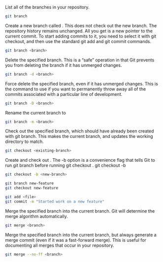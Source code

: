 List all of the branches in your repository.
```sh
git branch
```


Create a new branch called <branch>. This does not check out the new branch. The repository history remains unchanged. All you get is a new pointer to the current commit. To start adding commits to it, you need to select it with git checkout, and then use the standard git add and git commit commands.
```sh
git branch <branch>
```


Delete the specified branch. This is a “safe” operation in that Git prevents you from deleting the branch if it has unmerged changes.
```sh
git branch -d <branch>
```


Force delete the specified branch, even if it has unmerged changes. This is the command to use if you want to permanently throw away all of the commits associated with a particular line of development.
```sh
git branch -D <branch>
```


Rename the current branch to <branch>
```sh
git branch -m <branch>
```


Check out the specified branch, which should have already been created with git branch. This makes <existing-branch> the current branch, and updates the working directory to match.
```sh
git checkout <existing-branch>
```


Create and check out <new-branch>. The -b option is a convenience flag that tells Git to run git branch <new-branch> before running git checkout <new-branch>. git checkout -b <new-branch> <existing-branch>
```sh
git checkout -b <new-branch>
```


```sh
git branch new-feature
git checkout new-feature

git add <file>
git commit -m "Started work on a new feature"
```


Merge the specified branch into the current branch. Git will determine the merge algorithm automatically.
```sh
git merge <branch>
```


Merge the specified branch into the current branch, but always generate a merge commit (even if it was a fast-forward merge). This is useful for documenting all merges that occur in your repository.
```sh
git merge --no-ff <branch>
```


